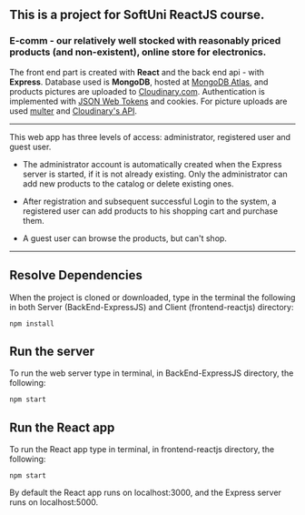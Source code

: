 ## This is a project for SoftUni ReactJS course.

### E-comm - our relatively well stocked with reasonably priced products (and non-existent), online store for electronics.

The front end part is created with <b>React</b> and the back end api - with <b>Express</b>.
Database used is <b>MongoDB</b>, hosted at <a href="https://www.mongodb.com/cloud/atlas" target="_blank">MongoDB Atlas</a>, and products pictures are uploaded to <a href="https://cloudinary.com/" target="_blank">Cloudinary.com</a>.
Authentication is implemented with <a href="https://jwt.io/" target="_blank">JSON Web Tokens</a> and cookies.
For picture uploads are used <a href="https://www.npmjs.com/package/multer" target="_blank">multer</a> and <a href="https://www.npmjs.com/package/cloudinary" target="_blank">Cloudinary's API</a>.

---
This web app has three levels of access: administrator, registered user and guest user.

- The administrator account is automatically created when the Express server is started, if it is not already existing. Only the administrator can add new products to the catalog or delete existing ones.

- After registration and subsequent successful Login to the system, a registered user can add products to his shopping cart and purchase them.

- A guest user can browse the products, but can't shop.
---
## Resolve Dependencies
When the project is cloned or downloaded, type in the terminal the following in both Server (BackEnd-ExpressJS) and Client (frontend-reactjs) directory:
```
npm install
```
## Run the server
To run the web server type in terminal, in BackEnd-ExpressJS directory, the following:
```
npm start
```
## Run the React app
To run the React app type in terminal, in frontend-reactjs directory, the following:
```
npm start
```
By default the React app runs on localhost:3000, and the Express server runs on localhost:5000.